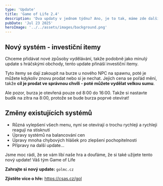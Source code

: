 ```yaml
---
type: 'Update'
title: 'Game of Life 2.4'
description: 'Dva updaty v jednom týdnu? Ano, je to tak, máme zde další update. A to není vše, protože hned ten další update je velmi blízko! Ale zpět k tomuto updatu.'
pubDate: 'Jul 23 2025'
heroImage: '../../assets/images/background.png'
---
```

## Nový systém - investiční itemy

Chceme přidávat nové způsoby vydělávání, takže podobně jako minulý update s hráčskými obchody, tento update přináší investiční itemy.

Tyto itemy se dají zakoupit na burze u nového NPC na spawnu, poté je můžete kdykoliv znovu prodat nebo si je nechat. Jejich cena se pořád mění, takže **cíl je prodat ve správnou chvíli - poté můžete vydělat velkou sumu**.

Ale pozor, burza je otevřená pouze od 8:00 do 16:00. Takže si nastavte budík na zítra na 8:00, protože se bude burza poprvé otevírat!

## Změny existujících systémů

- Různá vylepšení všech menu, nyní se otevírají o trochu rychleji a rychleji reagují na stisknutí
- Úpravy systémů na balancování cen
- Úpravy mnoha chybových hlášek pro zlepšení pochopitelnosti
- Přípravy na další update...

Jsme moc rádi, že se vám líbí naše hra a doufáme, že si také užijete tento nový update! Váš tým Game of Life

**Zahrajte si nový update:** `golmc.cz`

**Zjistěte více o hře:** <https://csas.cz/gol>
